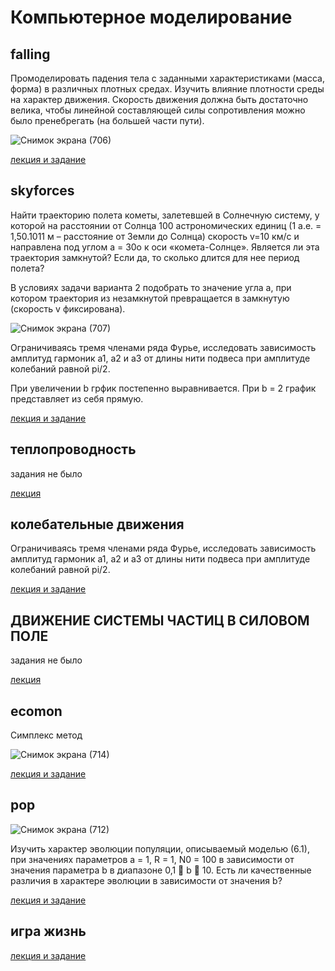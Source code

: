 # Компьютерное моделирование
## falling 
Промоделировать падения тела с заданными характеристиками (масса, форма) в различных плотных средах. Изучить
влияние плотности среды на характер движения. Скорость движения должна быть достаточно велика, чтобы
линейной составляющей силы сопротивления можно было пренебрегать (на большей части пути). 

![Снимок экрана (706)](https://user-images.githubusercontent.com/83748388/224524710-afa71441-1ff5-4883-8589-a724d6bc2c28.png)

[лекция и задание](https://vk.com/ivt2020zabgu?w=wall-198363309_347)




## skyforces
Найти траекторию полета кометы, залетевшей в Солнечную систему, у которой на расстоянии от Солнца 100
астрономических единиц (1 а.е. = 1,50.1011 м – расстояние от Земли до Солнца) скорость v=10 км/с и направлена
под углом a = 30о к оси «комета-Солнце». Является ли эта траектория замкнутой? Если да, то сколько длится для
нее период полета?

В условиях задачи варианта 2 подобрать то значение угла a, при котором траектория из незамкнутой превращается в замкнутую (скорость v фиксирована).

![Снимок экрана (707)](https://user-images.githubusercontent.com/83748388/224524715-f3afa271-8303-4b07-a614-8eac9e9de935.png)

Ограничиваясь тремя членами ряда Фурье, исследовать зависимость амплитуд гармоник а1, а2 и а3 от длины нити подвеса при амплитуде колебаний равной pi/2. 

При увеличении b грфик постепенно выравнивается. При b = 2 график представляет из себя прямую.

[лекция и задание](https://vk.com/ivt2020zabgu?w=wall-198363309_349)





## теплопроводность

задания не было

[лекция](https://vk.com/ivt2020zabgu?w=wall-198363309_350)





## колебательные движения

Ограничиваясь тремя членами ряда Фурье, исследовать зависимость амплитуд
гармоник а1, а2 и а3 от длины нити подвеса при амплитуде колебаний равной pi/2. 

[лекция и задание](https://vk.com/ivt2020zabgu?w=wall-198363309_351)






## ДВИЖЕНИЕ СИСТЕМЫ ЧАСТИЦ В СИЛОВОМ ПОЛЕ 

задания не было

[лекция](https://vk.com/ivt2020zabgu?w=wall-198363309_353)






## ecomon

Симплекс метод

![Снимок экрана (714)](https://user-images.githubusercontent.com/83748388/229333161-b4036df7-8506-4c2f-b469-0e65c702ce8a.png)

[лекция и задание](https://vk.com/ivt2020zabgu?w=wall-198363309_355)






## pop
![Снимок экрана (712)](https://user-images.githubusercontent.com/83748388/229333044-57e7a1a2-3e35-449d-9ec0-a5f5b79c553b.png)

Изучить характер эволюции популяции, описываемый моделью (6.1), при значениях параметров a =
1, R = 1, N0 = 100 в зависимости от значения параметра b в диапазоне 0,1  b  10.
Есть ли качественные различия в характере эволюции в зависимости от значения b?

[лекция и задание](https://vk.com/ivt2020zabgu?w=wall-198363309_357)




## игра жизнь

[лекция и задание](https://vk.com/ivt2020zabgu?w=wall-198363309_357)

